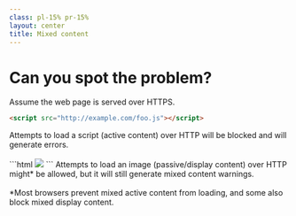 ```yaml
---
class: pl-15% pr-15%
layout: center
title: Mixed content
---
```

<h1>Can you spot the problem?</h1>

<Transform scale="1">

Assume the web page is served over HTTPS.

```html
<script src="http://example.com/foo.js"></script>
```

<v-click>
Attempts to load a script (active content) over HTTP will be blocked and will generate <Anchor
  href="https://developer.mozilla.org/en-US/docs/Web/Security/Mixed_content"
  text="mixed content"
  alt="mixed content" /> errors.
</v-click>

<br>
<br>

<v-click>
```html
<img src="http://example.com/bar.jpg">
```
</v-click>

<v-click>
Attempts to load an image (passive/display content) over HTTP might* be allowed, but it will still generate mixed content warnings.
</v-click>

<div v-after>
<br>
<span>*</span>Most browsers prevent mixed active content from loading, and some also block mixed display content.
</div>

</Transform>

<!--
An HTTPS page that includes content fetched using cleartext HTTP is called a mixed content page.

- [Mixed content](https://developer.mozilla.org/en-US/docs/Web/Security/Mixed_content)
- [Fixing mixed content](https://web.dev/articles/fixing-mixed-content)
-->
